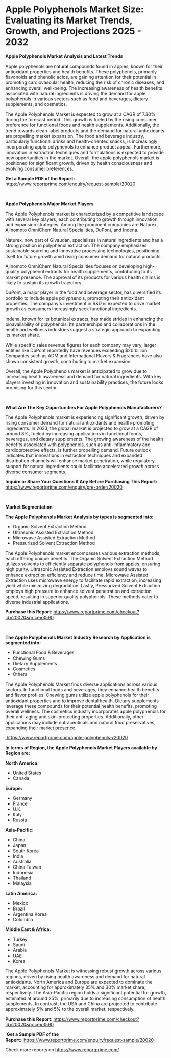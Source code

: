 <p><h1>Apple Polyphenols Market Size: Evaluating its Market Trends, Growth, and Projections 2025 - 2032</h1></p><p><strong>Apple Polyphenols Market Analysis and Latest Trends</strong></p>
<p><p>Apple polyphenols are natural compounds found in apples, known for their antioxidant properties and health benefits. These polyphenols, primarily flavonoids and phenolic acids, are gaining attention for their potential in promoting cardiovascular health, reducing the risk of chronic diseases, and enhancing overall well-being. The increasing awareness of health benefits associated with natural ingredients is driving the demand for apple polyphenols in various sectors such as food and beverages, dietary supplements, and cosmetics.</p><p>The Apple Polyphenols Market is expected to grow at a CAGR of 7.30% during the forecast period. This growth is fueled by the rising consumer preference for functional foods and health supplements. Additionally, the trend towards clean-label products and the demand for natural antioxidants are propelling market expansion. The food and beverage industry, particularly functional drinks and health-oriented snacks, is increasingly incorporating apple polyphenols to enhance product appeal. Furthermore, innovation in extraction techniques and formulations is expected to provide new opportunities in the market. Overall, the apple polyphenols market is positioned for significant growth, driven by health consciousness and evolving consumer preferences.</p></p>
<p><strong>Get a Sample PDF of the Report:&nbsp;</strong> <a href="https://www.reportprime.com/enquiry/request-sample/20020?utm_campaign=3362&utm_medium=2&utm_source=Github&utm_content=ia&utm_term=18032025&utm_id=apple-polyphenols">https://www.reportprime.com/enquiry/request-sample/20020</a></p>
<p>&nbsp;</p>
<p><strong>Apple Polyphenols Major Market Players</strong></p>
<p><p>The Apple Polyphenols market is characterized by a competitive landscape with several key players, each contributing to growth through innovation and expansion strategies. Among the prominent companies are Naturex, Ajinomoto OmniChem Natural Specialities, DuPont, and Indena.</p><p>Naturex, now part of Givaudan, specializes in natural ingredients and has a strong position in polyphenol extraction. The company emphasizes sustainable sourcing and innovative processing technologies, positioning itself for future growth amid rising consumer demand for natural products.</p><p>Ajinomoto OmniChem Natural Specialities focuses on developing high-quality polyphenol extracts for health supplements, contributing to its market presence. The approval of its products for various health claims is likely to sustain its growth trajectory.</p><p>DuPont, a major player in the food and beverage sector, has diversified its portfolio to include apple polyphenols, promoting their antioxidant properties. The company's investment in R&D is expected to drive market growth as consumers increasingly seek functional ingredients.</p><p>Indena, known for its botanical extracts, has made strides in enhancing the bioavailability of polyphenols. Its partnerships and collaborations in the health and wellness industries suggest a strategic approach to expanding its market share.</p><p>While specific sales revenue figures for each company may vary, larger entities like DuPont reportedly have revenues exceeding $20 billion. Companies such as ADM and International Flavors & Fragrances have also shown consistent growth, contributing to market expansion.</p><p>Overall, the Apple Polyphenols market is anticipated to grow due to increasing health awareness and demand for natural ingredients. With key players investing in innovation and sustainability practices, the future looks promising for this sector.</p></p>
<p>&nbsp;</p>
<p><strong>What Are The Key Opportunities For Apple Polyphenols Manufacturers?</strong></p>
<p><p>The Apple Polyphenols market is experiencing significant growth, driven by rising consumer demand for natural antioxidants and health-promoting ingredients. In 2023, the global market is projected to grow at a CAGR of around 8%, fueled by increasing applications in functional foods, beverages, and dietary supplements. The growing awareness of the health benefits associated with polyphenols, such as anti-inflammatory and cardioprotective effects, is further propelling demand. Future outlook indicates that innovations in extraction techniques and expanded distribution channels will enhance market penetration, while regulatory support for natural ingredients could facilitate accelerated growth across diverse consumer segments.</p></p>
<p><strong>Inquire or Share Your Questions If Any Before Purchasing This Report:</strong> <a href="https://www.reportprime.com/enquiry/pre-order/20020?utm_campaign=3362&utm_medium=2&utm_source=Github&utm_content=ia&utm_term=18032025&utm_id=apple-polyphenols">https://www.reportprime.com/enquiry/pre-order/20020</a></p>
<p>&nbsp;</p>
<p><strong>Market Segmentation</strong></p>
<p><strong>The Apple Polyphenols Market Analysis by types is segmented into:</strong></p>
<p><ul><li>Organic Solvent Extraction Method</li><li>Ultrasonic Assisted Extraction Method</li><li>Microwave Assisted Extraction Method</li><li>Pressurized Solvent Extraction Method</li></ul></p>
<p><p>The Apple Polyphenols market encompasses various extraction methods, each offering unique benefits. The Organic Solvent Extraction Method utilizes solvents to efficiently separate polyphenols from apples, ensuring high purity. Ultrasonic Assisted Extraction employs sound waves to enhance extraction efficiency and reduce time. Microwave Assisted Extraction uses microwave energy to facilitate rapid extraction, increasing yield while minimizing degradation. Lastly, Pressurized Solvent Extraction employs high pressure to enhance solvent penetration and extraction speed, resulting in superior quality polyphenols. These methods cater to diverse industrial applications.</p></p>
<p><strong>Purchase this Report:&nbsp;</strong><a href="https://www.reportprime.com/checkout?id=20020&price=3590&utm_campaign=3362&utm_medium=2&utm_source=Github&utm_content=ia&utm_term=18032025&utm_id=apple-polyphenols">https://www.reportprime.com/checkout?id=20020&price=3590</a></p>
<p>&nbsp;</p>
<p><strong>The Apple Polyphenols Market Industry Research by Application is segmented into:</strong></p>
<p><ul><li>Functional Food & Beverages</li><li>Chewing Gums</li><li>Dietary Supplements</li><li>Cosmetics</li><li>Others</li></ul></p>
<p><p>The Apple Polyphenols Market finds diverse applications across various sectors. In functional foods and beverages, they enhance health benefits and flavor profiles. Chewing gums utilize apple polyphenols for their antioxidant properties and to improve dental health. Dietary supplements leverage these compounds for their potential health benefits, promoting overall wellness. The cosmetics industry incorporates apple polyphenols for their anti-aging and skin-protecting properties. Additionally, other applications may include nutraceuticals and natural food preservatives, expanding their market presence.</p></p>
<p><a href="https://www.reportprime.com/apple-polyphenols-r20020?utm_campaign=3362&utm_medium=2&utm_source=Github&utm_content=ia&utm_term=18032025&utm_id=apple-polyphenols">&nbsp;https://www.reportprime.com/apple-polyphenols-r20020</a></p>
<p><strong>In terms of Region, the Apple Polyphenols Market Players available by Region are:</strong></p>
<p>
    <p> <strong> North America: </strong>
        <ul>
            <li>United States</li>
            <li>Canada</li>
        </ul>
        </p> 
    <p> <strong> Europe: </strong>
        <ul>
            <li>Germany</li>
            <li>France</li>
            <li>U.K.</li>
            <li>Italy</li>
            <li>Russia</li>
        </ul>
        </p> 
    <p> <strong> Asia-Pacific: </strong>
        <ul>
            <li>China</li>
            <li>Japan</li>
            <li>South Korea</li>
            <li>India</li>
            <li>Australia</li>
            <li>China Taiwan</li>
            <li>Indonesia</li>
            <li>Thailand</li>
            <li>Malaysia</li>
        </ul>
        </p> 
    <p> <strong> Latin America: </strong>
        <ul>
            <li>Mexico</li>
            <li>Brazil</li>
            <li>Argentina Korea</li>
            <li>Colombia</li>
        </ul>
        </p> 
    <p> <strong> Middle East & Africa: </strong>
        <ul>
            <li>Turkey</li>
            <li>Saudi</li>
            <li>Arabia</li>
            <li>UAE</li>
            <li>Korea</li>
        </ul>
    </p>
    </p>
<p><p>The Apple Polyphenols Market is witnessing robust growth across various regions, driven by rising health awareness and demand for natural antioxidants. North America and Europe are expected to dominate the market, accounting for approximately 35% and 30% market share, respectively. The Asia-Pacific region holds a significant potential for growth, estimated at around 25%, primarily due to increasing consumption of health supplements. In contrast, the USA and China are projected to contribute approximately 5% and 5% to the overall market, respectively.</p></p>
<p><strong>Purchase this Report: </strong><a href="https://www.reportprime.com/checkout?id=20020&price=3590&utm_campaign=3362&utm_medium=2&utm_source=Github&utm_content=ia&utm_term=18032025&utm_id=apple-polyphenols">https://www.reportprime.com/checkout?id=20020&price=3590</a></p>
<p>&nbsp;<strong>Get a Sample PDF of the Report:&nbsp;&nbsp;</strong><a href="https://www.reportprime.com/enquiry/request-sample/20020?utm_campaign=3362&utm_medium=2&utm_source=Github&utm_content=ia&utm_term=18032025&utm_id=apple-polyphenols">https://www.reportprime.com/enquiry/request-sample/20020</a></p>
<p><strong></strong></p>
<p>Check more reports on <a href="https://www.reportprime.com/?utm_campaign=3362&utm_medium=2&utm_source=Github&utm_content=ia&utm_term=18032025&utm_id=apple-polyphenols">https://www.reportprime.com/</a></p>